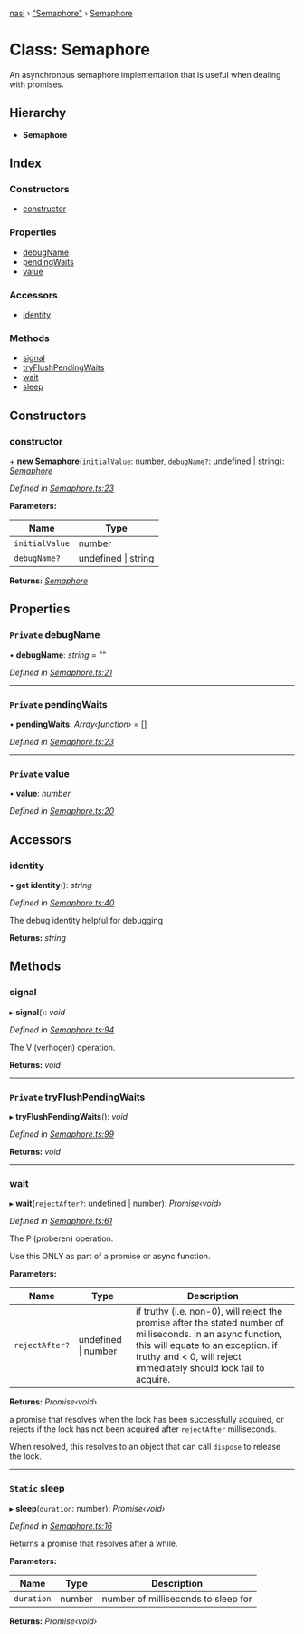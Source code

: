 [nasi](../globals.md) › ["Semaphore"](../modules/_semaphore_.md) › [Semaphore](_semaphore_.semaphore.md)

# Class: Semaphore

An asynchronous semaphore implementation that is useful when dealing with
promises.

## Hierarchy

* **Semaphore**

## Index

### Constructors

* [constructor](_semaphore_.semaphore.md#constructor)

### Properties

* [debugName](_semaphore_.semaphore.md#private-debugname)
* [pendingWaits](_semaphore_.semaphore.md#private-pendingwaits)
* [value](_semaphore_.semaphore.md#private-value)

### Accessors

* [identity](_semaphore_.semaphore.md#identity)

### Methods

* [signal](_semaphore_.semaphore.md#signal)
* [tryFlushPendingWaits](_semaphore_.semaphore.md#private-tryflushpendingwaits)
* [wait](_semaphore_.semaphore.md#wait)
* [sleep](_semaphore_.semaphore.md#static-sleep)

## Constructors

###  constructor

\+ **new Semaphore**(`initialValue`: number, `debugName?`: undefined | string): *[Semaphore](_semaphore_.semaphore.md)*

*Defined in [Semaphore.ts:23](https://github.com/diaozheng999/nasi/blob/5f965cb/src/Semaphore.ts#L23)*

**Parameters:**

Name | Type |
------ | ------ |
`initialValue` | number |
`debugName?` | undefined &#124; string |

**Returns:** *[Semaphore](_semaphore_.semaphore.md)*

## Properties

### `Private` debugName

• **debugName**: *string* = ""

*Defined in [Semaphore.ts:21](https://github.com/diaozheng999/nasi/blob/5f965cb/src/Semaphore.ts#L21)*

___

### `Private` pendingWaits

• **pendingWaits**: *Array‹function›* =  []

*Defined in [Semaphore.ts:23](https://github.com/diaozheng999/nasi/blob/5f965cb/src/Semaphore.ts#L23)*

___

### `Private` value

• **value**: *number*

*Defined in [Semaphore.ts:20](https://github.com/diaozheng999/nasi/blob/5f965cb/src/Semaphore.ts#L20)*

## Accessors

###  identity

• **get identity**(): *string*

*Defined in [Semaphore.ts:40](https://github.com/diaozheng999/nasi/blob/5f965cb/src/Semaphore.ts#L40)*

The debug identity helpful for debugging

**Returns:** *string*

## Methods

###  signal

▸ **signal**(): *void*

*Defined in [Semaphore.ts:94](https://github.com/diaozheng999/nasi/blob/5f965cb/src/Semaphore.ts#L94)*

The V (verhogen) operation.

**Returns:** *void*

___

### `Private` tryFlushPendingWaits

▸ **tryFlushPendingWaits**(): *void*

*Defined in [Semaphore.ts:99](https://github.com/diaozheng999/nasi/blob/5f965cb/src/Semaphore.ts#L99)*

**Returns:** *void*

___

###  wait

▸ **wait**(`rejectAfter?`: undefined | number): *Promise‹void›*

*Defined in [Semaphore.ts:61](https://github.com/diaozheng999/nasi/blob/5f965cb/src/Semaphore.ts#L61)*

The P (proberen) operation.

Use this ONLY as part of a promise or async function.

**Parameters:**

Name | Type | Description |
------ | ------ | ------ |
`rejectAfter?` | undefined &#124; number | if truthy (i.e. non-0), will reject the promise after the stated number of milliseconds. In an async function, this will equate to an exception. if truthy and < 0, will reject immediately should lock fail to acquire.  |

**Returns:** *Promise‹void›*

a promise that resolves when the lock has been successfully
acquired, or rejects if the lock has not been acquired after `rejectAfter`
milliseconds.

When resolved, this resolves to an object that can call `dispose` to
release the lock.

___

### `Static` sleep

▸ **sleep**(`duration`: number): *Promise‹void›*

*Defined in [Semaphore.ts:16](https://github.com/diaozheng999/nasi/blob/5f965cb/src/Semaphore.ts#L16)*

Returns a promise that resolves after a while.

**Parameters:**

Name | Type | Description |
------ | ------ | ------ |
`duration` | number | number of milliseconds to sleep for  |

**Returns:** *Promise‹void›*
